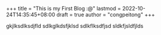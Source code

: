 +++
title = "This is my First Blog     :@"
lastmod = 2022-10-24T14:35:45+08:00
draft = true
author = "congpeitong"
+++

gkjlksdlksdjfld
sdlkglkdsfjklsd
sdlkflksdfjsd
sldkfjsldfjlds
